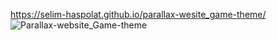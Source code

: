 https://selim-haspolat.github.io/parallax-wesite_game-theme/
![Parallax-website_Game-theme](https://user-images.githubusercontent.com/118964736/209480586-620d2a0b-55df-4d22-b9e2-e52a11bcca4e.gif)
